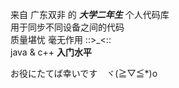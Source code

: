 来自 广东双非 的 ___大学二年生___ 个人代码库  
用于同步不同设备之间的代码  
质量堪忧 毫无作用 ::>_<::  
java & c++ **入门水平**

お役にたてば幸いです　ヾ(≧▽≦*)o
